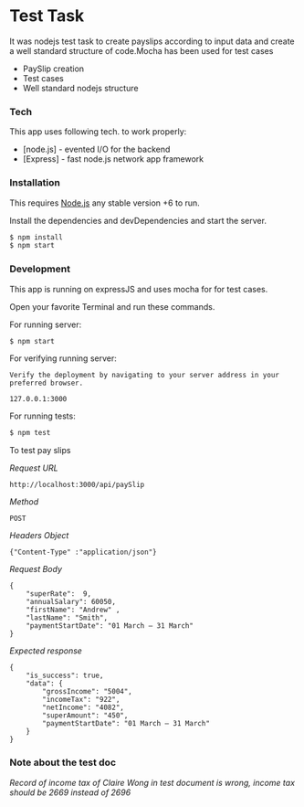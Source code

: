 # Test Task

It was nodejs test task to create payslips according to input data and create a well standard structure of code.Mocha has been used for test cases

  - PaySlip creation
  - Test cases
  - Well standard nodejs structure

### Tech

This app uses following tech. to work properly:

* [node.js] - evented I/O for the backend
* [Express] - fast node.js network app framework


### Installation

This requires [Node.js](https://nodejs.org/) any stable version +6 to run.

Install the dependencies and devDependencies and start the server.

```sh
$ npm install 
$ npm start
```

### Development

This app is running on expressJS and uses mocha for for test cases.

Open your favorite Terminal and run these commands.

For running server:
```sh
$ npm start
```
For verifying running server:
```
Verify the deployment by navigating to your server address in your preferred browser.

127.0.0.1:3000
```

For running tests:
```sh
$ npm test
```

To test pay slips

*Request URL*

```
http://localhost:3000/api/paySlip
```

*Method*
```
POST
```

*Headers Object*

```{"Content-Type" :"application/json"}```

*Request Body*
```
{
	"superRate":  9,
	"annualSalary": 60050,
	"firstName": "Andrew" ,
	"lastName": "Smith",
	"paymentStartDate": "01 March – 31 March"
}
```
*Expected response*
```
{
    "is_success": true,
    "data": {
        "grossIncome": "5004",
        "incomeTax": "922",
        "netIncome": "4082",
        "superAmount": "450",
        "paymentStartDate": "01 March – 31 March"
    }
}
```




### Note about the test doc

*Record of income tax of Claire Wong in test document is wrong, income tax should be 2669 instead of 2696*



